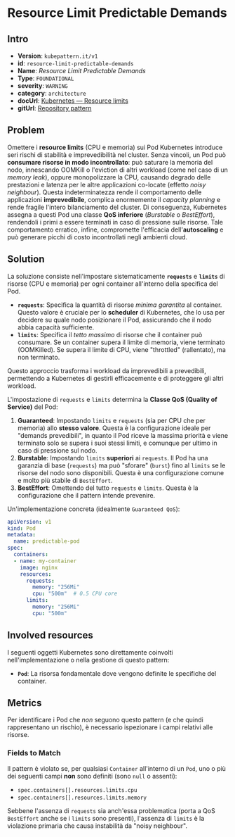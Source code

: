 # Resource Limit Predictable Demands
## Intro

- **Version**: `kubepattern.it/v1`  
- **id**: `resource-limit-predictable-demands`  
- **Name**: *Resource Limit Predictable Demands*  
- **Type**: `FOUNDATIONAL`  
- **severity**: `WARNING`  
- **category**: `architecture`  
- **docUrl**: [Kubernetes — Resource limits](https://kubernetes.io/docs/concepts/workloads/pods/resource-limit-predictable-demands/)  
- **gitUrl**: [Repository pattern](https://github.com/GabrieleGroppo/kubepattern-registry/tree/main/doc/resource-limit-pattern.md)

## Problem
Omettere i **resource limits** (CPU e memoria) sui Pod Kubernetes introduce seri rischi di stabilità e imprevedibilità nel cluster. Senza vincoli, un Pod può **consumare risorse in modo incontrollato**: può saturare la memoria del nodo, innescando OOMKill o l'eviction di altri workload (come nel caso di un *memory leak*), oppure monopolizzare la CPU, causando degrado delle prestazioni e latenza per le altre applicazioni co-locate (effetto *noisy neighbour*). Questa indeterminatezza rende il comportamento delle applicazioni **imprevedibile**, complica enormemente il *capacity planning* e rende fragile l'intero bilanciamento del cluster. Di conseguenza, Kubernetes assegna a questi Pod una classe **QoS inferiore** (*Burstable* o *BestEffort*), rendendoli i primi a essere terminati in caso di pressione sulle risorse. Tale comportamento erratico, infine, compromette l'efficacia dell'**autoscaling** e può generare picchi di costo incontrollati negli ambienti cloud.

## Solution

La soluzione consiste nell'impostare sistematicamente **`requests`** e **`limits`** di risorse (CPU e memoria) per ogni container all'interno della specifica del Pod.

  * **`requests`**: Specifica la quantità di risorse *minima garantita* al container. Questo valore è cruciale per lo **scheduler** di Kubernetes, che lo usa per decidere su quale nodo posizionare il Pod, assicurando che il nodo abbia capacità sufficiente.
  * **`limits`**: Specifica il *tetto massimo* di risorse che il container può consumare. Se un container supera il limite di memoria, viene terminato (OOMKilled). Se supera il limite di CPU, viene "throttled" (rallentato), ma non terminato.

Questo approccio trasforma i workload da imprevedibili a prevedibili, permettendo a Kubernetes di gestirli efficacemente e di proteggere gli altri workload.

L'impostazione di `requests` e `limits` determina la **Classe QoS (Quality of Service)** del Pod:

1.  **Guaranteed**: Impostando `limits` e `requests` (sia per CPU che per memoria) allo **stesso valore**. Questa è la configurazione ideale per "demands prevedibili", in quanto il Pod riceve la massima priorità e viene terminato solo se supera i suoi stessi limiti, e comunque per ultimo in caso di pressione sul nodo.
2.  **Burstable**: Impostando `limits` **superiori** ai `requests`. Il Pod ha una garanzia di base (`requests`) ma può "sforare" (`burst`) fino al `limits` se le risorse del nodo sono disponibili. Questa è una configurazione comune e molto più stabile di `BestEffort`.
3.  **BestEffort**: Omettendo del tutto `requests` e `limits`. Questa è la configurazione che il pattern intende prevenire.

Un'implementazione concreta (idealmente `Guaranteed QoS`):

```yaml
apiVersion: v1
kind: Pod
metadata:
  name: predictable-pod
spec:
  containers:
  - name: my-container
    image: nginx
    resources:
      requests:
        memory: "256Mi"
        cpu: "500m"  # 0.5 CPU core
      limits:
        memory: "256Mi"
        cpu: "500m"
```

## Involved resources

I seguenti oggetti Kubernetes sono direttamente coinvolti nell'implementazione o nella gestione di questo pattern:

- **`Pod`**: La risorsa fondamentale dove vengono definite le specifiche del container.

## Metrics

Per identificare i Pod che *non* seguono questo pattern (e che quindi rappresentano un rischio), è necessario ispezionare i campi relativi alle risorse.

### Fields to Match

Il pattern è violato se, per qualsiasi `Container` all'interno di un `Pod`, uno o più dei seguenti campi **non** sono definiti (sono `null` o assenti):

  * `spec.containers[].resources.limits.cpu`
  * `spec.containers[].resources.limits.memory`

Sebbene l'assenza di `requests` sia anch'essa problematica (porta a QoS `BestEffort` anche se i `limits` sono presenti), l'assenza di `limits` è la violazione primaria che causa instabilità da "noisy neighbour".